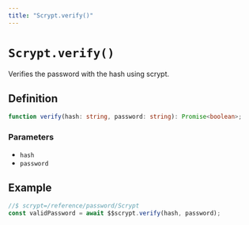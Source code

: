 ```yaml
---
title: "Scrypt.verify()"
---
```


# `Scrypt.verify()`

Verifies the password with the hash using scrypt.

## Definition

```ts
function verify(hash: string, password: string): Promise<boolean>;
```

### Parameters

- `hash`
- `password`

## Example

```ts
//$ scrypt=/reference/password/Scrypt
const validPassword = await $$scrypt.verify(hash, password);
```
